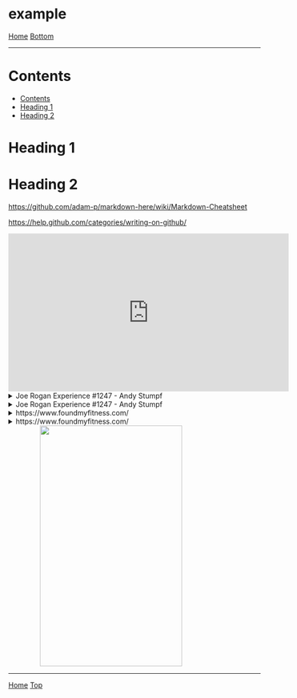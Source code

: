 <script src="https://www.youtube.com/iframe_api"></script>
<script type="text/javascript">
	window.YouTubeIframeAPIReadyCallbacks = [];
	window.YouTubePlayers = {};
	function onYouTubeIframeAPIReady() {
		window.YouTubeIframeAPIReadyCallbacks.forEach((fn) => fn());
	}
</script>
<link rel="stylesheet" href="https://use.fontawesome.com/releases/v5.7.2/css/all.css" integrity="sha384-fnmOCqbTlWIlj8LyTjo7mOUStjsKC4pOpQbqyi7RrhN7udi9RwhKkMHpvLbHG9Sr" crossorigin="anonymous">

<span id="header"></span>
# example

[<i class="fas fa-home"></i> Home](/example/docs/index.md)
<a href="#footer"><i class="fas fa-asterisk"></i> Bottom</a>

---

# Contents

* [Contents](#contents)
* [Heading 1](#heading-1)
* [Heading 2](#heading-2)

# Heading 1

# Heading 2

https://github.com/adam-p/markdown-here/wiki/Markdown-Cheatsheet

https://help.github.com/categories/writing-on-github/

<div align="center">
    <script type="text/javascript">
        window.YouTubeIframeAPIReadyCallbacks.push(() => {
            window.YouTubePlayers['be27d497-9f70-445a-a7b4-8e480a328215'] = new YT.Player('be27d497-9f70-445a-a7b4-8e480a328215');
        });
    </script>
    <iframe id="be27d497-9f70-445a-a7b4-8e480a328215" width="560" height="315" src="https://www.youtube.com/embed/bz1Masw5QDs?enablejsapi=1" frameborder="0" allow="accelerometer; autoplay; encrypted-media; gyroscope; picture-in-picture" allowfullscreen></iframe>
</div>
<details>
		<summary>Joe Rogan Experience #1247 - Andy Stumpf</summary>
		<blockquote cite="https://www.youtube.com/watch?v=bz1Masw5QDs" style="padding-top:2px;padding-bottom:2px;">
			<div align="center">
    <script type="text/javascript">
        window.YouTubeIframeAPIReadyCallbacks.push(() => {
            window.YouTubePlayers['bf530b06-79e7-4334-9ad9-db2a9bbe2343'] = new YT.Player('bf530b06-79e7-4334-9ad9-db2a9bbe2343');
        });
    </script>
    <iframe id="bf530b06-79e7-4334-9ad9-db2a9bbe2343" width="560" height="315" src="https://www.youtube.com/embed/bz1Masw5QDs?enablejsapi=1" frameborder="0" allow="accelerometer; autoplay; encrypted-media; gyroscope; picture-in-picture" allowfullscreen></iframe>
</div>
		</blockquote>
	</details>
<details>
		<summary>Joe Rogan Experience #1247 - Andy Stumpf</summary>
		<blockquote cite="https://www.youtube.com/watch?v=bz1Masw5QDs" style="padding-top:2px;padding-bottom:2px;">
			<div align="center">
    <script type="text/javascript">
        window.YouTubeIframeAPIReadyCallbacks.push(() => {
            window.YouTubePlayers['9651d291-eab8-40da-985e-4c9d866504de'] = new YT.Player('9651d291-eab8-40da-985e-4c9d866504de');
        });
    </script>
    <iframe id="9651d291-eab8-40da-985e-4c9d866504de" width="560" height="315" src="https://www.youtube.com/embed/bz1Masw5QDs?enablejsapi=1" frameborder="0" allow="accelerometer; autoplay; encrypted-media; gyroscope; picture-in-picture" allowfullscreen></iframe>
</div>
<table align="center">
    <tr>
        <th>Time</th>
        <th>Note</th>
    </tr>
    <tr>
        <td><button onclick="window.YouTubePlayers['9651d291-eab8-40da-985e-4c9d866504de'].seekTo(10)">0m10s</button> <a href="https://www.youtube.com/watch?v=bz1Masw5QDs&t=0m10s">Link</a></td>
        <td>a note</td>
    </tr>
    <tr>
        <td><button onclick="window.YouTubePlayers['9651d291-eab8-40da-985e-4c9d866504de'].seekTo(20)">0m20s</button> <a href="https://www.youtube.com/watch?v=bz1Masw5QDs&t=0m20s">Link</a></td>
        <td>another note</td>
    </tr>
    <tr>
        <td><button onclick="window.YouTubePlayers['9651d291-eab8-40da-985e-4c9d866504de'].seekTo(30)">0m30s</button> <a href="https://www.youtube.com/watch?v=bz1Masw5QDs&t=0m30s">Link</a></td>
        <td>yet another note</td>
    </tr>
</table>
		</blockquote>
	</details>

<details>
    <summary>https://www.foundmyfitness.com/</summary>
    <blockquote cite="https://www.foundmyfitness.com/" style="padding-top:2px;padding-bottom:2px;">
        <section>
            <img src="https://www.foundmyfitness.com/favicon.ico" width="16" height="16" alt="Site Icon">
            <i>www.foundmyfitness.com</i>
        </section>
        <section>
            <a href="https://www.foundmyfitness.com/">
                <b>FoundMyFitness</b>
            </a>
        </section>
        <section>
            Promoting strategies to increase healthspan, well-being, cognitive and physical performance through deeper understandings of nutrition, genetics, and cell biology.
        </section>
        <section>
            <img src="https://www.foundmyfitness.com/images/fmf-og-image.jpg" alt="Site Image">
        </section>
    </blockquote>
</details>

<details>
		<summary>https://www.foundmyfitness.com/</summary>
		<blockquote cite="https://www.foundmyfitness.com/" style="padding-top:2px;padding-bottom:2px;">
			<div align="center">
    <iframe width="852" height="315" src="https://www.foundmyfitness.com/" frameborder="0"></iframe>
</div>
		</blockquote>
	</details>

<img src="https://search.chow.com/thumbnail/640/0/www.chowstatic.com/assets/2014/12/10836_creamy_tomato_soup_original_3000_2.jpg" alt="" style="max-width: 640px;width: 75%;height: 480px;display: block;margin-left: auto;margin-right: auto;">


---
<span id="footer"></span>
[<i class="fas fa-home"></i> Home](/example/docs/index.md)
<a href="#header"><i class="fas fa-asterisk"></i> Top</a>
